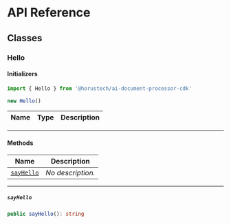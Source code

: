 # API Reference <a name="API Reference" id="api-reference"></a>



## Classes <a name="Classes" id="Classes"></a>

### Hello <a name="Hello" id="@horustech/ai-document-processor-cdk.Hello"></a>

#### Initializers <a name="Initializers" id="@horustech/ai-document-processor-cdk.Hello.Initializer"></a>

```typescript
import { Hello } from '@horustech/ai-document-processor-cdk'

new Hello()
```

| **Name** | **Type** | **Description** |
| --- | --- | --- |

---

#### Methods <a name="Methods" id="Methods"></a>

| **Name** | **Description** |
| --- | --- |
| <code><a href="#@horustech/ai-document-processor-cdk.Hello.sayHello">sayHello</a></code> | *No description.* |

---

##### `sayHello` <a name="sayHello" id="@horustech/ai-document-processor-cdk.Hello.sayHello"></a>

```typescript
public sayHello(): string
```





